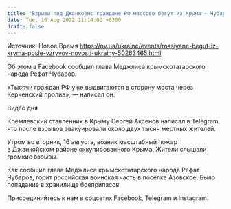```yaml
---
title: "Взрывы под Джанкоем: граждане РФ массово бегут из Крыма — Чубаров"
date: Tue, 16 Aug 2022 11:14:00 +0300
draft: false
---
```

Источник: Новое Время https://nv.ua/ukraine/events/rossiyane-begut-iz-kryma-posle-vzryvov-novosti-ukrainy-50263465.html


Об этом в Facebook сообщил глава Меджлиса крымскотатарского народа Рефат Чубаров.

«Тысячи граждан РФ уже выдвигаются в сторону моста через Керченский пролив», — написал он.

 Видео дня   

Кремлевский ставленник в Крыму Сергей Аксенов написал в Telegram, что после взрывов эвакуировали около двух тысяч местных жителей.

Утром во вторник, 16 августа, возник масштабный пожар в Джанкойском районе оккупированного Крыма. Жители слышали громкие взрывы.

Как сообщил глава Меджлиса крымскотатарского народа Рефат Чубаров, горит российская воинская часть в поселке Азовское. Было попадание в хранилище боеприпасов.

Присоединяйтесь к нам в соцсетях Facebook, Telegram и Instagram.
